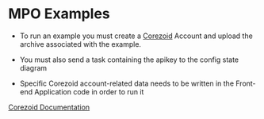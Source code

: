 # MPO Examples

- To run an example you must create a [Corezoid](https://corezoid.com/) Account and upload the archive associated with the example.
- You must also send a task containing the apikey to the config state diagram

- Specific Corezoid account-related data needs to be written in the Front-end Application code in order to run it

[Corezoid Documentation](https://doc.corezoid.com/docs)
